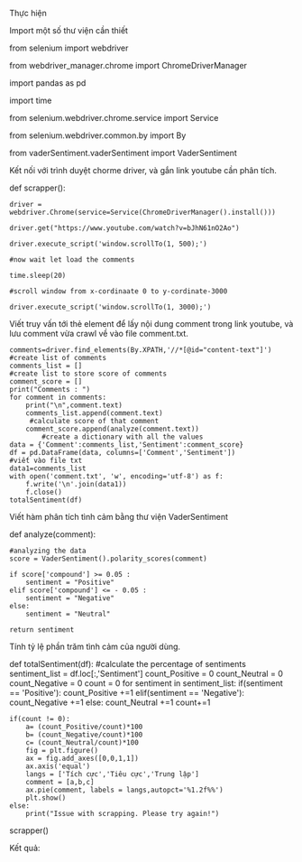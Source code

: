 
Thực hiện

Import một số thư viện cần thiết

from selenium import webdriver

from webdriver_manager.chrome import ChromeDriverManager

import pandas as pd   

import time

from selenium.webdriver.chrome.service import Service

from selenium.webdriver.common.by import By

from vaderSentiment.vaderSentiment import VaderSentiment

Kết nối với trình duyệt chorme driver, và gắn link youtube cần phân tích.

def scrapper():

    driver = webdriver.Chrome(service=Service(ChromeDriverManager().install()))
    
    driver.get("https://www.youtube.com/watch?v=bJhN61nO2Ao")
    
    driver.execute_script('window.scrollTo(1, 500);')
    
    #now wait let load the comments
    
    time.sleep(20)
    
    #scroll window from x-cordinaate 0 to y-cordinate-3000
    
    driver.execute_script('window.scrollTo(1, 3000);')

Viết truy vấn tới thẻ element để lấy nội dung comment trong link youtube, và lưu comment vừa crawl về vào file comment.txt.

    comments=driver.find_elements(By.XPATH,'//*[@id="content-text"]')
    #create list of comments
    comments_list = []
    #create list to store score of comments
    comment_score = []
    print("Comments : ")
    for comment in comments:
        print("\n",comment.text)
        comments_list.append(comment.text)
         #calculate score of that comment
        comment_score.append(analyze(comment.text))
            #create a dictionary with all the values
    data = {'Comment':comments_list,'Sentiment':comment_score}
    df = pd.DataFrame(data, columns=['Comment','Sentiment']) 
    #viết vào file txt
    data1=comments_list
    with open('comment.txt', 'w', encoding='utf-8') as f:
        f.write('\n'.join(data1))
        f.close()
    totalSentiment(df)

Viết hàm phân tích tình cảm bằng thư viện VaderSentiment

def analyze(comment):

    #analyzing the data
    score = VaderSentiment().polarity_scores(comment)
    
    if score['compound'] >= 0.05 :
        sentiment = "Positive"
    elif score['compound'] <= - 0.05 :
        sentiment = "Negative"
    else:
        sentiment = "Neutral"
    
    return sentiment

Tính tỷ lệ phần trăm tình cảm của người dùng.

def totalSentiment(df):
    #calculate the percentage of sentiments
    sentiment_list = df.loc[:,'Sentiment']
    count_Positive = 0
    count_Neutral = 0
    count_Negative = 0
    count = 0
    for sentiment in sentiment_list:
        if(sentiment == 'Positive'):
            count_Positive +=1
        elif(sentiment == 'Negative'):
            count_Negative +=1
        else:
            count_Neutral +=1
            count+=1
        
    if(count != 0):
        a= (count_Positive/count)*100
        b= (count_Negative/count)*100
        c= (count_Neutral/count)*100
        fig = plt.figure()
        ax = fig.add_axes([0,0,1,1])
        ax.axis('equal')
        langs = ['Tích cực','Tiêu cực','Trung lập']
        comment = [a,b,c]
        ax.pie(comment, labels = langs,autopct='%1.2f%%')
        plt.show()
    else:
        print("Issue with scrapping. Please try again!")
scrapper()

Kết quả:
 
 
 
